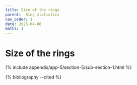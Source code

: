 ```yaml
---
title: Size of the rings
parent:  Ring statistics
nav_order: 1
date: 2025-04-08
maths: 1
---
```


# Size of the rings

{% include appendix/app-5/section-5/sub-section-1.html %}

{% bibliography --cited %}


